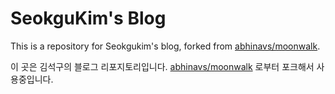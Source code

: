 # SeokguKim's Blog
This is a repository for Seokgukim's blog, forked from [abhinavs/moonwalk](https://github.com/abhinavs/moonwalk).

이 곳은 김석구의 블로그 리포지토리입니다. [abhinavs/moonwalk](https://github.com/abhinavs/moonwalk) 로부터 포크해서 사용중입니다.
